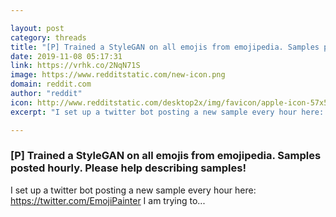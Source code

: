 ```yaml
---

layout: post
category: threads
title: "[P] Trained a StyleGAN on all emojis from emojipedia. Samples posted hourly. Please help describing samples!"
date: 2019-11-08 05:17:31
link: https://vrhk.co/2NqN71S
image: https://www.redditstatic.com/new-icon.png
domain: reddit.com
author: "reddit"
icon: http://www.redditstatic.com/desktop2x/img/favicon/apple-icon-57x57.png
excerpt: "I set up a twitter bot posting a new sample every hour here: [<https://twitter.com/EmojiPainter>](<https://twitter.com/EmojiPainter>) I am trying to..."

---
```


### [P] Trained a StyleGAN on all emojis from emojipedia. Samples posted hourly. Please help describing samples!

I set up a twitter bot posting a new sample every hour here: [<https://twitter.com/EmojiPainter>](<https://twitter.com/EmojiPainter>) I am trying to...